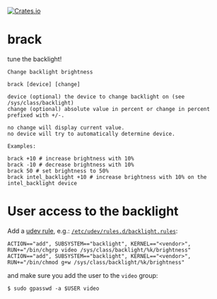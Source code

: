 [![Crates.io](https://img.shields.io/crates/v/brack.svg)](https://crates.io/crates/brack)

# brack

tune the backlight!

```
Change backlight brightness

brack [device] [change]

device (optional) the device to change backlight on (see /sys/class/backlight)
change (optional) absolute value in percent or change in percent prefixed with +/-.

no change will display current value.
no device will try to automatically determine device.

Examples:

brack +10 # increase brightness with 10%
brack -10 # decrease brightness with 10%
brack 50 # set brightness to 50%
brack intel_backlight +10 # increase brightness with 10% on the intel_backlight device
```

# User access to the backlight

Add a [udev rule](https://superuser.com/questions/484678/cant-write-to-file-sys-class-backlight-acpi-video0-brightness-ubuntu), e.g.: [`/etc/udev/rules.d/backlight.rules`](./backlight.rules):
```
ACTION=="add", SUBSYSTEM=="backlight", KERNEL=="<vendor>", RUN+="/bin/chgrp video /sys/class/backlight/%k/brightness"
ACTION=="add", SUBSYSTEM=="backlight", KERNEL=="<vendor>", RUN+="/bin/chmod g+w /sys/class/backlight/%k/brightness"
```

and make sure you add the user to the `video` group:

```
$ sudo gpasswd -a $USER video
```
